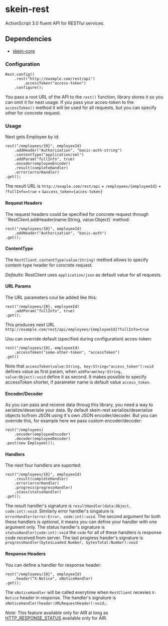 # skein-rest
ActionScript 3.0 fluent API for RESTful services.

## Dependencies
 * [skein-core](https://github.com/skeinlib/skein/skein-core)

### Configuration

    Rest.config()
        .rest("http://eaxmple.com/rest/api")
            .accessToken("access-token")
        .configure();

You pass a root URL of the API to the `rest()` function, library stores it so you can omit it for next usage. 
If you pass your acces-token to the `accessToken()` method it will be used for all requests, but you can specify other for concrete request.
        
### Usage

Next gets Employee by id:

    rest("/employees/{0}", employeeId)
        .addHeader("Authorization", "basic-auth-string")
        .contentType("application/xml")
        .addParam("fullInfo", true)
        .encoder(employeeEncoder)
        .result(completeHandler)
        .error(errorHandler)
    .get();
    
The result URL is `http://exaple.com/rest/api` + `/employees/{employeeId}` + `?fullInfo=true` + `&access_token={acces-token}`

#### Request Headers

The request headers could be specified for concrete request through ``RestClient.addHeader(name:String, value:Object)` method:

    rest("/employees/{0}", employeeId)
        .addHeader("Authorization", "basic-auth")
    .get();

#### ContentType

The `RestClient.contentType(value:String)` method allows to specify content-type header for concrete request. 

*Defaults:* RestClient uses `application/json` as default value for all requests.
    
#### URL Params

The URL parameters coul be added like this:

    rest("/employees/{0}, employeeId)
        .addParam("fullInfo", true)
    .get();

This produces next URL `http://example.com/rest/api/employees/{employeeId}?fullInfo=true`

Uou can override default (specified during configuration) acces-token:
    
    rest("/employees/{0}, employeeId)
        .accessToken("some-other-token", "accessToken")
    .get()

Note that `accessToken(value:String, key:String="access_token"):void` defines value as first param, when `addParam(key:String, value:Object):void` define it as second. It makes possible to specify accessToken shorter, if parameter name is default value `access_token`.

#### Encoder/Decoder

As you can pass and receive data throug this library, you need a way to serialize/deserialie your data. By default skein-rest serialize/deserialize objects to/from JSON using it's own JSON encoder/decoder. But you can override this, for example here we pass custom encoder/decoder:

    rest("/employees)
        .encoder(employeeEncoder)
        .decoder(employeeDecoder)
    .post(new Employee());
    
#### Handlers

The next four handlers are suported: 

    rest("/employees/{0}", employeeId)
        .result(completeHandler)
        .error(errorHandler)
        .progress(progressHandler)
        .staus(statusHandler)
    .get();

The result handler's signature is `resultHandler(data:Object, code:int):void`. Similarly error handler's singature is `errorHandler(error:Error, code:int):void`. The second argument for both these handlers is *optional*, it means you can define your handler with one argument only. The status handler's signature is `statusHandler(code:int):void` the `code` for all of these handlers is response code received from server. The last progress hander's signature is `progressHandler(bytesLoaded:Number, bytesTotal:Number):void`

#### Response Headers

You can define a handler for response header:

    rest("/employees/{0}", employeeId)
        .header("X-Notice", xNoticeHandler)
    .get();

The `xNoticeHandler` will be called everytime when `RestClient` recevies `X-Notice` header in response. The handler's signature is `xNoticeHandler(header:URLRequestHeader):void;`.

*Note:* This feature available only for AIR al long as [HTTP_RESPONSE_STATUS](http://help.adobe.com/en_US/FlashPlatform/reference/actionscript/3/flash/events/HTTPStatusEvent.html#HTTP_RESPONSE_STATUS) available only for AIR.
